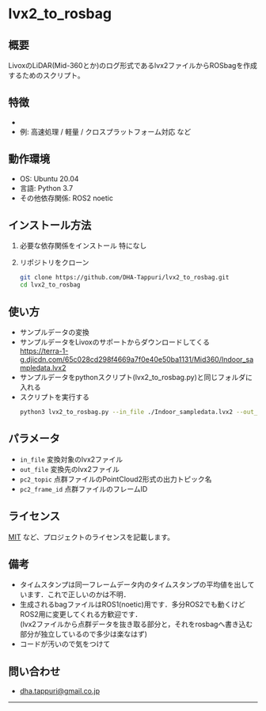 # lvx2_to_rosbag

## 概要
LivoxのLiDAR(Mid-360とか)のログ形式であるlvx2ファイルからROSbagを作成するためのスクリプト。

## 特徴
- 
- 例: 高速処理 / 軽量 / クロスプラットフォーム対応 など

## 動作環境
- OS: Ubuntu 20.04
- 言語: Python 3.7
- その他依存関係: ROS2 noetic

## インストール方法
1. 必要な依存関係をインストール
   特になし

3. リポジトリをクローン
   ```sh
   git clone https://github.com/DHA-Tappuri/lvx2_to_rosbag.git
   cd lvx2_to_rosbag
   ```

## 使い方
- サンプルデータの変換
- サンプルデータをLivoxのサポートからダウンロードしてくる  
  https://terra-1-g.djicdn.com/65c028cd298f4669a7f0e40e50ba1131/Mid360/Indoor_sampledata.lvx2  
- サンプルデータをpythonスクリプト(lvx2_to_rosbag.py)と同じフォルダに入れる
- スクリプトを実行する
   ```sh
   python3 lvx2_to_rosbag.py --in_file ./Indoor_sampledata.lvx2 --out_file ./Indoor_sampledata.bag --pc2_topic livox_points --pc2_frame_id livox_frame
   ```

## パラメータ
- `in_file` 変換対象のlvx2ファイル
- `out_file` 変換先のlvx2ファイル
- `pc2_topic` 点群ファイルのPointCloud2形式の出力トピック名
- `pc2_frame_id` 点群ファイルのフレームID

## ライセンス
[MIT](LICENSE) など、プロジェクトのライセンスを記載します。

## 備考
- タイムスタンプは同一フレームデータ内のタイムスタンプの平均値を出しています．これで正しいのかは不明．
- 生成されるbagファイルはROS1(noetic)用です．多分ROS2でも動くけどROS2用に変更してくれる方歓迎です．  
  (lvx2ファイルから点群データを抜き取る部分と，それをrosbagへ書き込む部分が独立しているので多少は楽なはず)
- コードが汚いので気をつけて

## 問い合わせ
- dha.tappuri@gmail.co.jp

---

